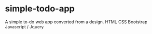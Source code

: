 # simple-todo-app

A simple to-do web app converted from a design.
HTML CSS Bootstrap Javascript / Jquery
